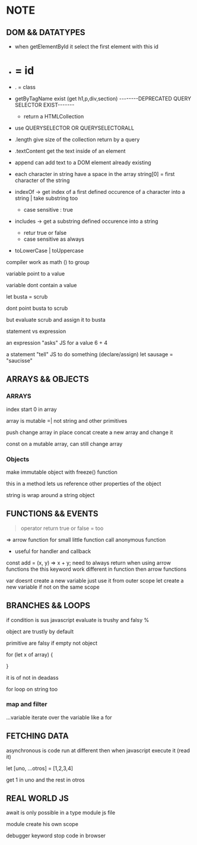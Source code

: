 # NOTE

## DOM && DATATYPES

- when getElementById it select the first element with this id

- # = id
- . = class

- getByTagName exist (get h1,p,div,section) --------DEPRECATED QUERY SELECTOR EXIST-------

  - return a HTMLCollection

- use QUERYSELECTOR OR QUERYSELECTORALL

- .length give size of the collection return by a query

- .textContent get the text inside of an element

- append can add text to a DOM element already existing

- each character in string have a space in the array string[0] = first character of the string

- indexOf -> get index of a first defined occurence of a character into a string | take substring too

  - case sensitive : true

- includes -> get a substring defined occurence into a string

  - retur true or false
  - case sensitive as always

- toLowerCase | toUppercase

compiler work as math () to group

variable point to a value

variable dont contain a value

let busta = scrub

dont point busta to scrub

but evaluate scrub and assign it to busta

statement vs expression

an expression "asks" JS for a value
6 + 4

a statement "tell" JS to do something (declare/assign)
let sausage = "saucisse"

## ARRAYS && OBJECTS

### ARRAYS

index start 0 in array

array is mutable =| not string and other primitives

push change array in place
concat create a new array and change it

const on a mutable array, can still change array

### Objects

make immutable object with freeze() function

this in a method lets us reference other properties of the object

string is wrap around a string object

## FUNCTIONS && EVENTS

> operator return true or false
= too

=> arrow function for small little function call anonymous function 
  - useful for handler and callback

const add = (x, y) => x + y;
  need to always return when using arrow functions
  the this keyword work different in function then arrow functions

var doesnt create a new variable just use it from outer scope
let create a new variable if not on the same scope

## BRANCHES && LOOPS

if condition is sus javascript evaluate is trushy and falsy %

object are trustly by default

primitive are falsy if empty not object

for (let x of array) {

}

it is of not in deadass

for loop on string too

### map and filter


...variable iterate over the variable like a for

## FETCHING DATA

asynchronous is code run at different then when javascript execute it  (read it)

let [uno, ...otros] = [1,2,3,4]

get 1 in uno and the rest in otros

## REAL WORLD JS


await is only possible in a type module js file

module create his own scope


debugger keyword
stop code in browser
